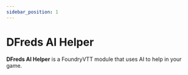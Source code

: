 ```yaml
---
sidebar_position: 1
---
```


# DFreds AI Helper

**DFreds AI Helper** is a FoundryVTT module that uses AI to help in your game.